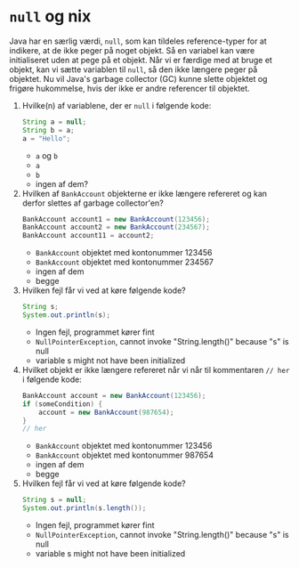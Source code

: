 # `null` og nix

Java har en særlig værdi, `null`, som kan tildeles reference-typer for at indikere, at de ikke peger på noget objekt. Så en variabel kan være initialiseret uden at pege på et objekt. Når vi er færdige med at bruge et objekt, kan vi sætte variablen til `null`, så den ikke længere peger på objektet. Nu vil Java's garbage collector (GC) kunne slette objektet og frigøre hukommelse, hvis der ikke er andre referencer til objektet.

1. Hvilke(n) af variablene, der er `null` i følgende kode:
   ```java
   String a = null;
   String b = a;
   a = "Hello";
   ```
   - `a` og `b`
   - `a`
   - `b`
   - ingen af dem?
2. Hvilken af `BankAccount` objekterne er ikke længere refereret og kan derfor slettes af garbage collector'en?
   ```java
   BankAccount account1 = new BankAccount(123456);
   BankAccount account2 = new BankAccount(234567);
   BankAccount account11 = account2;
   ```
   - `BankAccount` objektet med kontonummer 123456
   - `BankAccount` objektet med kontonummer 234567
   - ingen af dem
   - begge
3. Hvilken fejl får vi ved at køre følgende kode?
   ```java
   String s;
   System.out.println(s);
   ```
   - Ingen fejl, programmet kører fint
   - `NullPointerException`, cannot invoke "String.length()" because "s" is null
   - variable s might not have been initialized
4. Hvilket objekt er ikke længere refereret når vi når til kommentaren `// her` i følgende kode:
   ```java
   BankAccount account = new BankAccount(123456);
   if (someCondition) {
       account = new BankAccount(987654);
   }
   // her
   ```
   - `BankAccount` objektet med kontonummer 123456
   - `BankAccount` objektet med kontonummer 987654
   - ingen af dem
   - begge
5. Hvilken fejl får vi ved at køre følgende kode?
   ```java
   String s = null;
   System.out.println(s.length());
   ```
   - Ingen fejl, programmet kører fint
   - `NullPointerException`, cannot invoke "String.length()" because "s" is null
   - variable s might not have been initialized